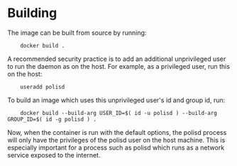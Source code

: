 Building
========

The image can be built from source by running:

        docker build .

A recommended security practice is to add an additional unprivileged user to run the daemon as on the host. For example, as a privileged user, run this on the host:

        useradd polisd

To build an image which uses this unprivileged user's id and group id, run:

        docker build --build-arg USER_ID=$( id -u polisd ) --build-arg GROUP_ID=$( id -g polisd ) .

Now, when the container is run with the default options, the polisd process will only have the privileges of the polisd user on the host machine. This is especially important for a process such as polisd which runs as a network service exposed to the internet.
